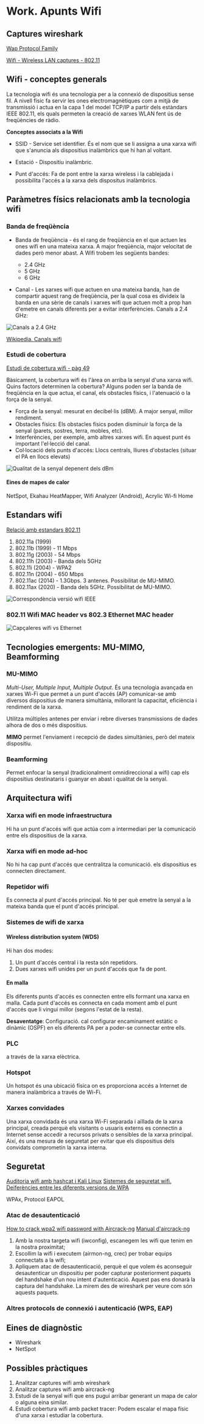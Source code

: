 # Work. Apunts Wifi
## Captures wireshark
[Wap Protocol Family](https://wiki.wireshark.org/SampleCaptures#wap-protocol-family)

[Wifi - Wireless LAN captures - 802.11](https://wiki.wireshark.org/SampleCaptures#wifi--wireless-lan-captures--80211)

## Wifi - conceptes generals

La tecnologia wifi és una tecnologia per a la connexió de dispositius sense fil. A nivell físic fa servir les ones electromagnètiques com a mitjà de transmissió i actua en la capa 1 del model TCP/IP a partir dels estàndars IEEE 802.11, els quals permeten la creació de xarxes WLAN fent ús de freqüències de ràdio.

**Conceptes associats a la Wifi**

* SSID - Service set identifier. És el nom que se li assigna a una xarxa wifi que s'anuncia als dispositius inalàmbrics que hi han al voltant.

* Estació - Dispositiu inalàmbric.

* Punt d'accés: Fa de pont entre la xarxa wireless i la cablejada i possibilita l'accés a la xarxa dels dispositus inalàmbrics.

## Paràmetres físics relacionats amb la tecnologia wifi

### Banda de freqüència

* Banda de freqüència - és el rang de freqüència en el que actuen les ones wifi en una mateixa xarxa. A major freqüència, major velocitat de dades però menor abast. A Wifi trobem les següents bandes:

    * 2.4 GHz
    * 5 GHz
    * 6 GHz

* Canal - Les xarxes wifi que actuen en una mateixa banda, han de compartir aquest rang de freqüència, per la qual cosa es divideix la banda en una sèrie de canals i xarxes wifi que actuen molt a prop han d'emetre en canals diferents per a evitar interferències. Canals a 2.4 GHz:

![Canals a 2.4 GHz](canals_24ghz.png)

[Wikipedia. Canals wifi](https://en.wikipedia.org/wiki/List_of_WLAN_channels)

### Estudi de cobertura
[Estudi de cobertura wifi - pàg 49](https://openaccess.uoc.edu/bitstream/10609/118426/7/inavidadTFM0620memoria.pdf)

Bàsicament, la cobertura wifi és l'àrea on arriba la senyal d'una xarxa wifi. Quins factors determinen la cobertura? Alguns poden ser la banda de freqüència en la que actua, el canal, els obstacles físics, i l'atenuació o la força de la senyal.

* Força de la senyal: mesurat en decibel·lis (dBM). A major senyal, millor rendiment.
* Obstacles físics: Els obstacles físics poden disminuir la força de la senyal (parets, sostres, terra, mobles, etc).
* Interferències, per exemple, amb altres xarxes wifi. En aquest punt és important l'el·lecció del canal.
* Col·locació dels punts d'accés: Llocs centrals, lliures d'obstacles (situar el PA en llocs elevats)

![Qualitat de la senyal depenent dels dBm](cobertura_wifi.jpeg)

#### Eines de mapes de calor

NetSpot, Ekahau HeatMapper, Wifi Analyzer (Android), Acrylic Wi-fi Home

## Estandars wifi
[Relació amb estandars 802.11](https://www.wi-fi.org/certification/programs)

1. 802.11a (1999)
2. 802.11b (1999) - 11 Mbps
3. 802.11g (2003) - 54 Mbps
4. 802.11h (2003) - Banda dels 5GHz
5. 802.11i (2004) - WPA2
6. 802.11n (2004) - 650 Mbps
7. 802.11ac (2014) - 1.3Gbps. 3 antenes. Possibilitat de MU-MIMO.
8. 802.11ax (2020) - Banda dels 5GHz. Possibilitat de MU-MIMO.

![Correspondència versió wifi IEEE](estandars_wifi.png)

### 802.11 Wifi MAC header vs 802.3 Ethernet MAC header

![Capçaleres wifi vs Ethernet](wifi_ethernet_headers.png)

## Tecnologies emergents: MU-MIMO, Beamforming

### MU-MIMO

*Multi-User, Multiple Input, Multiple Output*. És una tecnologia avançada en xarxes Wi-Fi que permet a un punt d'accés (AP) comunicar-se amb diversos dispositius de manera simultània, millorant la capacitat, eficiència i rendiment de la xarxa. 

Utilitza múltiples antenes per enviar i rebre diverses transmissions de dades alhora de dos o més dispositius.

**MIMO** permet l'enviament i recepció de dades simultànies, però del mateix dispositiu.

### Beamforming

Permet enfocar la senyal (tradicionalment omnidireccional a wifi) cap els dispositius destinataris i guanyar en abast i qualitat de la senyal.

## Arquitectura wifi

### Xarxa wifi en mode infraestructura 
Hi ha un punt d'accés wifi que actúa com a intermediari per la comunicació entre els dispositius de la xarxa.

### Xarxa wifi en mode ad-hoc
No hi ha cap punt d'accés que centralitza la comunicació. els dispositius es connecten directament.

### Repetidor wifi
Es connecta al punt d'accés principal. No té per què emetre la senyal a la mateixa banda que el punt d'accés principal.

### Sistemes de wifi de xarxa 
#### Wireless distribution system (WDS)
Hi han dos modes: 
1. Un punt d'accés central i la resta són repetidors.
2. Dues xarxes wifi unides per un punt d'accés que fa de pont.

#### En malla
Els diferents punts d'accés es connecten entre ells formant una xarxa en malla. Cada punt d'accés es connecta en cada moment amb el punt d'accés que li vingui millor (segons l'estat de la resta). 

**Desaventatge**: Configuració. cal configurar encaminament estàtic o dinàmic (OSPF) en els diferents PA per a poder-se connectar entre ells.

### PLC
a través de la xarxa elèctrica.

### Hotspot
Un hotspot és una ubicació física on es proporciona accés a Internet de manera inalàmbrica a través de Wi-Fi. 

### Xarxes convidades
Una xarxa convidada és una xarxa Wi-Fi separada i aïllada de la xarxa principal, creada perquè els visitants o usuaris externs es connectin a Internet sense accedir a recursos privats o sensibles de la xarxa principal. Així, és una mesura de seguretat per evitar que els dispositius dels convidats comprometin la xarxa interna.

## Seguretat
[Auditoria wifi amb hashcat i Kali Linux](https://youtu.be/paS0w6wQP_g?si=NYSnnvrSQErIo78z)
[Sistemes de seguretat wifi. Deiferències entre les diferents versions de WPA](https://latam.kaspersky.com/resource-center/definitions/wep-vs-wpa)

WPAx, Protocol EAPOL

### Atac de desautenticació
[How to crack wpa2 wifi password with Aircrack-ng](https://youtu.be/4rnrfbb1-Wg?si=O6rIr9yY4JBVEFSB)
[Manual d'aircrack-ng](https://www.aircrack-ng.org/doku.php?id=cracking_wpa)

1. Amb la nostra targeta wifi (iwconfig), escanegem les wifi que tenim en la nostra proximitat; 
2. Escollim la wifi i executem (airmon-ng, crec) per trobar equips connectats a la wifi; 
3. Apliquem atac de desautenticació, perquè el que volem és aconseguir desautenticar un dispositiu per poder capturar posteriorment paquets del handshake d'un nou intent d'autenticació. Aquest pas ens donarà la captura del handshake. La mirem des de wireshark per veure com són aquests paquets.

### Altres protocols de connexió i autenticació (WPS, EAP)

## Eines de diagnòstic
* Wireshark
* NetSpot

## Possibles pràctiques
1. Analitzar captures wifi amb wireshark
2. Analitzar captures wifi amb aircrack-ng
3. Estudi de la senyal wifi que ens pugui arribar generant un mapa de calor o alguna eina similar.
4. Estudi cobertura wifi amb packet tracer: Podem escalar el mapa físic d'una xarxa i estudiar la cobertura.
